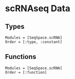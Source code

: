# scRNAseq Data

## Types
```@autodocs
Modules = [SeqSpace.scRNA]
Order = [:type, :constant]
```

## Functions
```@autodocs
Modules = [SeqSpace.scRNA]
Order = [:function]
```

